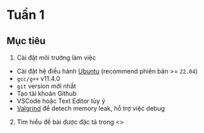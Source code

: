# Tuần 1

## Mục tiêu

1. Cài đặt môi trường làm việc
  - Cài đặt hệ điều hành [Ubuntu](https://ubuntu.com/) (recommend phiên bản >= `22.04`)
  - `gcc/g++` v11.4.0
  - `git` version mới nhất
  - Tạo tài khoản Github
  - VSCode hoặc Text Editor tùy ý
  - [Valgrind](https://valgrind.org/) để detech memory leak, hỗ trợ việc debug
2. Tìm hiểu đề bài được đặc tả trong <>
